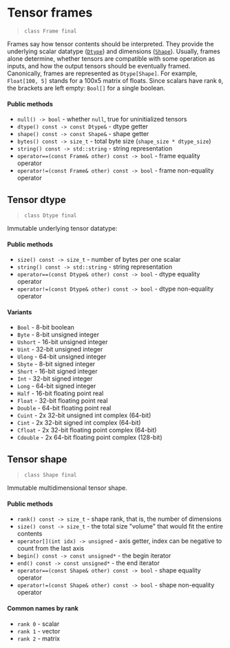 # Tensor frames
> `class Frame final`

Frames say how tensor contents should be interpreted. They
provide the underlying scalar datatype ([`Dtype`](#tensor-dtype))
and dimensions ([`Shape`](#tensor-shape)). Usually, frames alone determine,
whether tensors are compatible with some operation as inputs, and how
the output tensors should be eventually framed. Canonically, frames
are represented as `Dtype[Shape]`. For example, `Float[100, 5]` stands 
for a 100x5 matrix of floats. Since scalars have rank `0`, the
brackets are left empty: `Bool[]` for a single boolean.

#### Public methods

- `null() -> bool` - whether `null`, true for uninitialized tensors
- `dtype() const -> const Dtype&` - dtype getter
- `shape() const -> const Shape&` - shape getter
- `bytes() const -> size_t` - total byte size (`shape_size * dtype_size`)
- `string() const -> std::string` - string representation
- `operator==(const Frame& other) const -> bool` - frame equality operator
- `operator!=(const Frame& other) const -> bool` - frame non-equality operator


## Tensor dtype
> `class Dtype final`

Immutable underlying tensor datatype:

#### Public methods

- `size() const -> size_t` - number of bytes per one scalar
- `string() const -> std::string` - string representation
- `operator==(const Dtype& other) const -> bool` - dtype equality operator
- `operator!=(const Dtype& other) const -> bool` - dtype non-equality operator

#### Variants

- `Bool` - 8-bit boolean
- `Byte` - 8-bit unsigned integer
- `Ushort` - 16-bit unsigned integer
- `Uint` - 32-bit unsigned integer
- `Ulong` - 64-bit unsigned integer
- `Sbyte` - 8-bit signed integer
- `Short` - 16-bit signed integer
- `Int` - 32-bit signed integer
- `Long` - 64-bit signed integer
- `Half` - 16-bit floating point real
- `Float` - 32-bit floating point real
- `Double` - 64-bit floating point real
- `Cuint` - 2x 32-bit unsigned int complex (64-bit)
- `Cint` - 2x 32-bit signed int complex (64-bit)
- `Cfloat` - 2x 32-bit floating point complex (64-bit)
- `Cdouble` - 2x 64-bit floating point complex (128-bit)

## Tensor shape
> `class Shape final`

Immutable multidimensional tensor shape.

#### Public methods

- `rank() const -> size_t` - shape rank, that is, the number of dimensions
- `size() const -> size_t` - the total size "volume" that would fit the entire contents
- `operator[](int idx) -> unsigned` - axis getter, index can be negative to count from the last axis
- `begin() const -> const unsigned*` - the begin iterator
- `end() const -> const unsigned*` - the end iterator
- `operator==(const Shape& other) const -> bool` - shape equality operator
- `operator!=(const Shape& other) const -> bool` - shape non-equality operator

#### Common names by rank

- `rank 0` - scalar
- `rank 1` - vector
- `rank 2` - matrix

